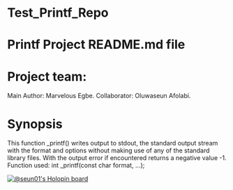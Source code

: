 # Test_Printf_Repo

# Printf Project README.md file

# Project team:
Main Author: Marvelous Egbe.
Collaborator: Oluwaseun Afolabi.

# Synopsis
This function _printf() writes output to stdout, the standard output stream with the format and options without making use of any of the standard library files.
With the output error if encountered returns a negative value -1.
Function used:
int _printf(const char format, ...);

[![@seun01's Holopin board](https://holopin.io/api/user/board?user=seun01)](https://holopin.io/@seun01)
